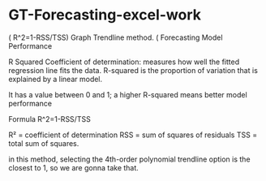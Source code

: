 # GT-Forecasting-excel-work
( R^2=1-RSS/TSS)
Graph Trendline method. ( Forecasting Model Performance

R Squared Coefficient of determination: measures how well the fitted regression line fits the data. R-squared is the proportion of variation that is explained by a linear model.

It has a value between 0 and 1; a higher R-squared means better model performance

Formula
R^2=1-RSS/TSS

R² = coefficient of determination 
RSS = sum of squares of residuals
TSS = total sum of squares.

in this method, selecting the 4th-order polynomial trendline option is the closest to 1, so we are gonna take that.
